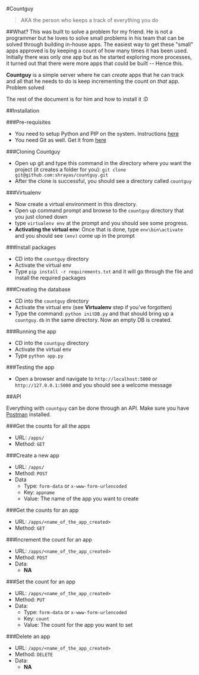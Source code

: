 #Countguy
> AKA the person who keeps a track of everything you do


##What?
This was built to solve a problem for my friend. He is not a programmer but he loves to solve small problems in his team that can be solved through building in-house apps. The easiest way to get these "small" apps approved is by keeping a count of how many times it has been used. Initially there was only one app but as he started exploring more processes, it turned out that there were more apps that could be built -- Hence this. 

**Countguy** is a simple server where he can _create_ apps that he can track and all that he needs to do is keep incrementing the count on _that_ app. Problem solved

The rest of the document is for him and how to install it :D

##Installation

###Pre-requisites
* You need to setup Python and PIP on the system. Instructions [here](http://docs.python-guide.org/en/latest/starting/install/win/)
* You need Git as well. Get it from [here](https://msysgit.googlecode.com/files/Git-1.8.4-preview20130916.exe)

###Cloning Countguy

* Open up git and type this command in the directory where you want the project (it creates a folder for you): `git clone git@github.com:shrayas/countguy.git`
* After the clone is successful, you should see a directory called `countguy`

###Virtualenv

* Now create a virtual environment in this directory.
* Open up command prompt and browse to the `countguy` directory that you just cloned down
* type `virtualenv env` at the prompt and you should see some progress.
* **Activating the virtual env**: Once that is done, type `env\bin\activate` and you should see `(env)` come up in the prompt

###Install packages

* CD into the `countguy` directory
* Activate the virtual env
* Type `pip install -r requirements.txt` and it will go through the file and install the required packages

###Creating the database

* CD into the `countguy` directory
* Activate the virtual env (see **Virtualenv** step if you've forgotten)
* Type the command: `python initDB.py` and that should bring up a `countguy.db` in the same directory. Now an empty DB is created. 

###Running the app

* CD into the `countguy` directory
* Activate the virtual env
* Type `python app.py`

###Testing the app

* Open a browser and navigate to `http://localhost:5000` or `http://127.0.0.1:5000` and you should see a welcome message

##API

Everything with `countguy` can be done through an API. Make sure you have [Postman](https://chrome.google.com/webstore/detail/postman-rest-client/fdmmgilgnpjigdojojpjoooidkmcomcm?hl=en) installed.

###Get the counts for all the apps

* URL: `/apps/`
* Method: `GET`

###Create a new app

* URL: `/apps/`
* Method: `POST`
* Data
	* Type: `form-data` or `x-www-form-urlencoded`
	* Key: `appname`
	* Value: The name of the app you want to create 

###Get the counts for an app

* URL: `/apps/<name_of_the_app_created>`
* Method: `GET`

###Increment the count for an app

* URL: `/apps/<name_of_the_app_created>`
* Method: `POST`
* Data:
	* **NA**

###Set the count for an app

* URL: `/apps/<name_of_the_app_created>`
* Method: `PUT`
* Data:
	* Type: `form-data` or `x-www-form-urlencoded`
	* Key: `count`
	* Value: The count for the app you want to set 
	
###Delete an app

* URL: `/apps/<name_of_the_app_created>`
* Method: `DELETE`
* Data:
	* **NA**
